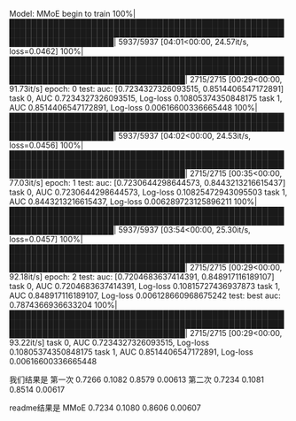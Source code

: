 Model: MMoE
begin to train
100%|███████████████████████████████████████████████████████████████████████████████████████████████████████████████████████| 5937/5937 [04:01<00:00, 24.57it/s, loss=0.0462]
100%|████████████████████████████████████████████████████████████████████████████████████████████████████████████████████████████████████| 2715/2715 [00:29<00:00, 91.73it/s]
epoch: 0 test: auc: [0.7234327326093515, 0.8514406547172891]
task 0, AUC 0.7234327326093515, Log-loss 0.10805374350848175
task 1, AUC 0.8514406547172891, Log-loss 0.00616600336665448
100%|███████████████████████████████████████████████████████████████████████████████████████████████████████████████████████| 5937/5937 [04:02<00:00, 24.53it/s, loss=0.0456]
100%|████████████████████████████████████████████████████████████████████████████████████████████████████████████████████████████████████| 2715/2715 [00:35<00:00, 77.03it/s]
epoch: 1 test: auc: [0.7230644298644573, 0.8443213216615437]
task 0, AUC 0.7230644298644573, Log-loss 0.10825472943095503
task 1, AUC 0.8443213216615437, Log-loss 0.006289723125896211
100%|███████████████████████████████████████████████████████████████████████████████████████████████████████████████████████| 5937/5937 [03:54<00:00, 25.30it/s, loss=0.0457]
100%|████████████████████████████████████████████████████████████████████████████████████████████████████████████████████████████████████| 2715/2715 [00:29<00:00, 92.18it/s]
epoch: 2 test: auc: [0.7204683637414391, 0.848917116189107]
task 0, AUC 0.7204683637414391, Log-loss 0.10815727436937873
task 1, AUC 0.848917116189107, Log-loss 0.006128660968675242
test: best auc: 0.7874366936633204
100%|████████████████████████████████████████████████████████████████████████████████████████████████████████████████████████████████████| 2715/2715 [00:29<00:00, 93.22it/s]
task 0, AUC 0.7234327326093515, Log-loss 0.10805374350848175
task 1, AUC 0.8514406547172891, Log-loss 0.00616600336665448


我们结果是
第一次	0.7266	0.1082	0.8579	0.00613
第二次	0.7234	0.1081	0.8514	0.00617

readme结果是
MMoE	0.7234	0.1080	0.8606	0.00607